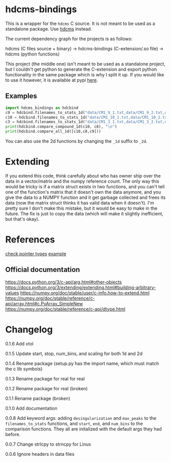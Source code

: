 # hdcms-bindings

This is a wrapper for the `hdcms` C source. It is not meant to be used as a standalone package. Use [hdcms](https://github.com/jasoneveleth/hdcms) instead.

The current dependency graph for the projects is as follows:

hdcms (C files source + binary) -> hdcms-bindings (C-extension/.so file) -> hdcms (python functions)

This project (the middle one) isn't meant to be used as a standalone project, but I couldn't get python to generate the C-extension and export python functionality in the same package which is why I split it up. If you would like to use it however, it is available at pypi [here](https://pypi.org/project/hdcms-bindings/).

## Examples

```python
import hdcms_bindings as hdcbind
c9 = hdcbind.filenames_to_stats_1d("data/CM1_9_1.txt,data/CM1_9_2.txt,data/CM1_9_3.txt")
c10 = hdcbind.filenames_to_stats_1d("data/CM1_10_1.txt,data/CM1_10_2.txt,data/CM1_10_3.txt")
c3 = hdcbind.filenames_to_stats_1d("data/CM1_3_1.txt,data/CM1_3_2.txt,data/CM1_3_3.txt")
print(hdcbind.compare_compound_1d(c10, c8), "\n")
print(hdcbind.compare_all_1d([c10,c8,c9]))
```

You can also use the 2d functions by changing the `_1d` suffix to
`_2d`.


# Extending

If you extend this code, think carefully about who has owner ship
over the data in a vector/matrix and the numpy reference count. The only way
this would be tricky is if a matrix struct exists in two functions, and you
can't tell one of the function's matrix that it doesn't own the data anymore,
and you give the data to a NUMPY function and it get garbage
collected and frees its data (now the matrix struct thinks it has
valid data when it doesn't). I'm pretty sure I don't make this
mistake, but it would be easy to make in the future. The fix is
just to copy the data (which will make it slightly inefficient,
but that's okay).

# References

[check pointer types](https://stackoverflow.com/questions/7774524/segfault-when-trying-to-write-to-a-numpy-array-created-within-a-c-extension)
[example](https://stackoverflow.com/questions/16585083/returning-numpy-array-from-a-c-extension)

## Official documentation

https://docs.python.org/3/c-api/arg.html#other-objects
https://docs.python.org/3/extending/extending.html#building-arbitrary-values
https://numpy.org/doc/stable/user/c-info.how-to-extend.html
https://numpy.org/doc/stable/reference/c-api/array.html#c.PyArray_SimpleNew
https://numpy.org/doc/stable/reference/c-api/dtype.html

# Changelog

0.1.6 Add xtol

0.1.5 Update start, stop, num_bins, and scaling for both 1d and 2d

0.1.4 Rename package (setup.py has the import name, which must match the c lib symbols)

0.1.3 Rename package for real for real

0.1.2 Rename package for real (broken)

0.1.1 Rename package (broken)

0.1.0 Add documentation

0.0.8 Add keyword args: adding `desingularization` and `max_peaks` to the `filenames_to_stats` functions, and `start`, `end`, and `num_bins` to the comparison functions. They all are initalized with the default args they had before.

0.0.7 Change strlcpy to strncpy for Linux

0.0.6 Ignore headers in data files
